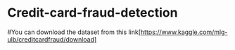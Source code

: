 # Credit-card-fraud-detection

#You can download the dataset from this link[https://www.kaggle.com/mlg-ulb/creditcardfraud/download]
